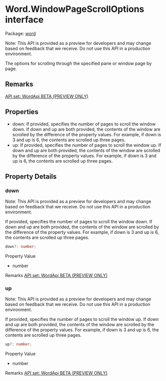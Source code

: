 # Word.WindowPageScrollOptions interface

Package: [word](/en-us/javascript/api/word)

Note: This API is provided as a preview for developers and may change based on feedback that we receive. Do not use this API in a production environment.

The options for scrolling through the specified pane or window page by page.

## Remarks

[API set: WordApi BETA (PREVIEW ONLY)](/en-us/javascript/api/requirement-sets/word/word-api-requirement-sets)

## Properties

- down: If provided, specifies the number of pages to scroll the window down. If down and up are both provided, the contents of the window are scrolled by the difference of the property values. For example, if down is 3 and up is 6, the contents are scrolled up three pages.
- up: If provided, specifies the number of pages to scroll the window up. If down and up are both provided, the contents of the window are scrolled by the difference of the property values. For example, if down is 3 and up is 6, the contents are scrolled up three pages.

## Property Details

### down

Note: This API is provided as a preview for developers and may change based on feedback that we receive. Do not use this API in a production environment.

If provided, specifies the number of pages to scroll the window down. If down and up are both provided, the contents of the window are scrolled by the difference of the property values. For example, if down is 3 and up is 6, the contents are scrolled up three pages.

```typescript
down?: number;
```

Property Value
- number

Remarks
[API set: WordApi BETA (PREVIEW ONLY)](/en-us/javascript/api/requirement-sets/word/word-api-requirement-sets)

### up

Note: This API is provided as a preview for developers and may change based on feedback that we receive. Do not use this API in a production environment.

If provided, specifies the number of pages to scroll the window up. If down and up are both provided, the contents of the window are scrolled by the difference of the property values. For example, if down is 3 and up is 6, the contents are scrolled up three pages.

```typescript
up?: number;
```

Property Value
- number

Remarks
[API set: WordApi BETA (PREVIEW ONLY)](/en-us/javascript/api/requirement-sets/word/word-api-requirement-sets)